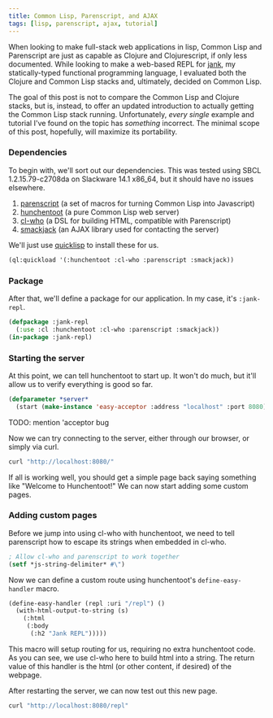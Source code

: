 ```yaml
---
title: Common Lisp, Parenscript, and AJAX
tags: [lisp, parenscript, ajax, tutorial]
---
```


When looking to make full-stack web applications in lisp, Common Lisp and Parenscript are just as capable as Clojure and Clojurescript, if only less documented. While looking to make a web-based REPL for [jank](TODO), my statically-typed functional programming language, I evaluated both the Clojure and Common Lisp stacks and, ultimately, decided on Common Lisp.

The goal of this post is not to compare the Common Lisp and Clojure stacks, but is, instead, to offer an updated introduction to actually getting the Common Lisp stack running. Unfortunately, *every single* example and tutorial I've found on the topic has *something* incorrect. The minimal scope of this post, hopefully, will maximize its portability.

### Dependencies
To begin with, we'll sort out our dependencies. This was tested using SBCL 1.2.15.79-c2708da on Slackware 14.1 x86_64, but it should have no issues elsewhere.

1. [parenscript](TODO) (a set of macros for turning Common Lisp into Javascript)
2. [hunchentoot](TODO) (a pure Common Lisp web server)
3. [cl-who](TODO) (a DSL for building HTML, compatible with Parenscript)
4. [smackjack](TODO) (an AJAX library used for contacting the server)

We'll just use [quicklisp](TODO) to install these for us.

```lisp
(ql:quickload '(:hunchentoot :cl-who :parenscript :smackjack))
```

### Package
After that, we'll define a package for our application. In my case, it's `:jank-repl`.

```lisp
(defpackage :jank-repl
  (:use :cl :hunchentoot :cl-who :parenscript :smackjack))
(in-package :jank-repl)
```

### Starting the server
At this point, we can tell hunchentoot to start up. It won't do much, but it'll allow us to verify everything is good so far.

```lisp
(defparameter *server*
  (start (make-instance 'easy-acceptor :address "localhost" :port 8080)))
```

TODO: mention 'acceptor bug

Now we can try connecting to the server, either through our browser, or simply via curl.

```bash
curl "http://localhost:8080/"
```

If all is working well, you should get a simple page back saying something like "Welcome to Hunchentoot!" We can now start adding some custom pages.

### Adding custom pages
Before we jump into using cl-who with hunchentoot, we need to tell parenscript how to escape its strings when embedded in cl-who.

```lisp
; Allow cl-who and parenscript to work together
(setf *js-string-delimiter* #\")
```

Now we can define a custom route using hunchentoot's `define-easy-handler` macro.

```lisp
(define-easy-handler (repl :uri "/repl") ()
  (with-html-output-to-string (s)
    (:html
     (:body
      (:h2 "Jank REPL")))))
```

This macro will setup routing for us, requiring no extra hunchentoot code. As you can see, we use cl-who here to build html into a string. The return value of this handler is the html (or other content, if desired) of the webpage.

After restarting the server, we can now test out this new page.

```bash
curl "http://localhost:8080/repl"
```
